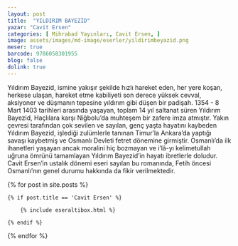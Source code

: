 ```yaml
---
layout: post
title:  "YILDIRIM BAYEZİD"
yazar: "Cavit Ersen"
categories: [ Mihrabad Yayınları, Cavit Ersen, ]
image: assets/images/md-image/eserler/yildirimbeyazid.png
meser: true
barcode: 9786058301955
blog: false
dolink: true
---
```


Yıldırım Bayezid, ismine yakışır şekilde hızlı hareket eden, her yere koşan, herkese ulaşan, hareket etme kabiliyeti son derece yüksek cevval, aksiyoner ve düşmanın tepesine yıldırım gibi düşen bir padişah. 1354 - 8 Mart 1403 tarihleri arasında yaşayan, toplam 14 yıl saltanat süren Yıldırım Bayezid, Haçlılara karşı Niğbolu’da muhteşem bir zafere imza atmıştır. Yakın çevresi tarafından çok sevilen ve sayılan, genç yaşta hayatını kaybeden Yıldırım Bayezid, işlediği zulümlerle tanınan Timur’la Ankara’da yaptığı savaşı kaybetmiş ve Osmanlı Devleti
fetret dönemine girmiştir. Osmanlı’da ilk ihanetleri yaşayan ancak moralini hiç bozmayan ve i’lâ-yı kelimetullah uğruna ömrünü tamamlayan Yıldırım Bayezid’in hayatı ibretlerle doludur. Cavit Ersen’in ustalık dönemi eseri sayılan bu romanında, Fetih öncesi Osmanlı’nın genel durumu hakkında da fikir verilmektedir.



{% for post in site.posts %}

    {% if post.title == 'Cavit Ersen' %}

        {% include eseraltibox.html %}

    {% endif %}

{% endfor %}
